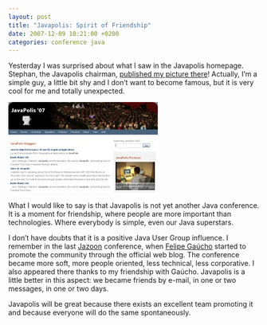 ```yaml
---
layout: post
title: "Javapolis: Spirit of Friendship"
date: 2007-12-09 10:21:00 +0200
categories: conference java
---
```


Yesterday I was surprised about what I saw in the Javapolis homepage. Stephan, the Javapolis chairman, [published my picture there](http://www.javapolis.com)! Actually, I’m a simple guy, a little bit shy and I don’t want to become famous, but it is very cool for me and totally unexpected.

![javapolis-appearance-300x182.jpg](/images/posts/javapolis-appearance-300x182.jpg)

What I would like to say is that Javapolis is not yet another Java conference. It is a moment for friendship, where people are more important than technologies. Where everybody is simple, even our Java superstars.

I don’t have doubts that it is a positive Java User Group influence. I remember in the last [Jazoon](http://www.jazoon.com) conference, when [Felipe Gaúcho](http://weblogs.java.net/blog/felipegaucho) started to promote the community through the official web blog. The conference became more soft, more people oriented, less technical, less corporative. I also appeared there thanks to my friendship with Gaúcho. Javapolis is a little better in this aspect: we became friends by e-mail, in one or two messages, in one or two days.

Javapolis will be great because there exists an excellent team promoting it and because everyone will do the same spontaneously.
